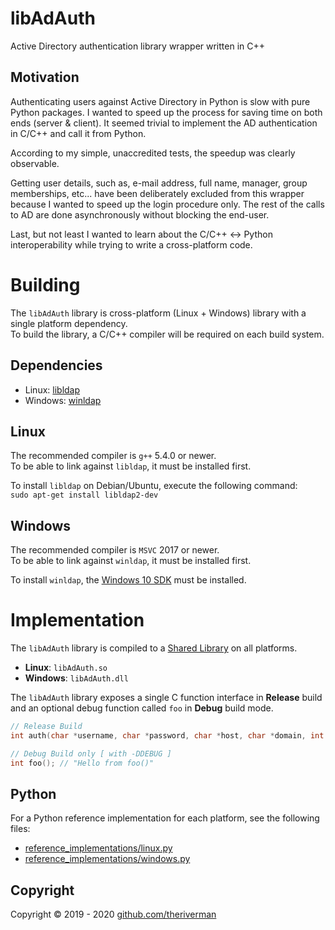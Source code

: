 # libAdAuth
Active Directory authentication library wrapper written in C++

## Motivation
Authenticating users against Active Directory in Python is slow with pure Python packages. I wanted to speed up the process for saving time on both ends (server & client). It seemed trivial to implement the AD authentication in C/C++ and call it from Python.

According to my simple, unaccredited tests, the speedup was clearly observable.

Getting user details, such as, e-mail address, full name, manager, group memberships, etc... have been deliberately excluded from this wrapper because I wanted to speed up the login procedure only. The rest of the calls to AD are done asynchronously without blocking the end-user.

Last, but not least I wanted to learn about the C/C++ <-> Python interoperability while trying to write a cross-platform code.

# Building
The `libAdAuth` library is cross-platform (Linux + Windows) library with a single platform dependency. <br>
To build the library, a C/C++ compiler will be required on each build system.

## Dependencies
  * Linux: [libldap](http://www.openldap.org/software/man.cgi?query=ldap)
  * Windows: [winldap](https://docs.microsoft.com/en-us/windows/win32/api/winldap/)

## Linux
The recommended compiler is `g++` 5.4.0 or newer. <br>
To be able to link against `libldap`, it must be installed first.

To install `libldap` on Debian/Ubuntu, execute the following command: <br>
`sudo apt-get install libldap2-dev`

## Windows
The recommended compiler is `MSVC` 2017 or newer. <br>
To be able to link against `winldap`, it must be installed first.

To install `winldap`, the [Windows 10 SDK](https://developer.microsoft.com/en-us/windows/downloads/windows-10-sdk) must be installed.

# Implementation
The `libAdAuth` library is compiled to a [Shared Library](https://en.wikipedia.org/wiki/Library_(computing)#Shared_libraries) on all platforms. <br>
  * **Linux**: `libAdAuth.so`
  * **Windows**: `libAdAuth.dll`

The `libAdAuth` library exposes a single C function interface in **Release** build and an optional debug function called `foo` in **Debug** build mode.

```c
// Release Build
int auth(char *username, char *password, char *host, char *domain, int *port);

// Debug Build only [ with -DDEBUG ]
int foo(); // "Hello from foo()"
```

## Python
For a Python reference implementation for each platform, see the following files:
  * [reference_implementations/linux.py](reference_implementations/linux.py)
  * [reference_implementations/windows.py](reference_implementations/windows.py)

## Copyright
Copyright © 2019 - 2020 [github.com/theriverman](https://github.com/theriverman)
